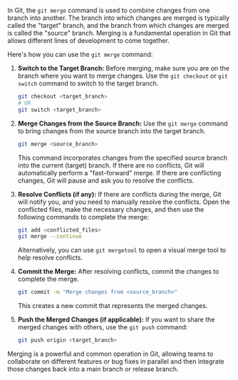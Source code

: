 In Git, the `git merge` command is used to combine changes from one branch into another. The branch into which changes are merged is typically called the "target" branch, and the branch from which changes are merged is called the "source" branch. Merging is a fundamental operation in Git that allows different lines of development to come together.

Here's how you can use the `git merge` command:

1. **Switch to the Target Branch:**
   Before merging, make sure you are on the branch where you want to merge changes. Use the `git checkout` or `git switch` command to switch to the target branch.

   ```bash
   git checkout <target_branch>
   # OR
   git switch <target_branch>
   ```

2. **Merge Changes from the Source Branch:**
   Use the `git merge` command to bring changes from the source branch into the target branch.

   ```bash
   git merge <source_branch>
   ```

   This command incorporates changes from the specified source branch into the current (target) branch. If there are no conflicts, Git will automatically perform a "fast-forward" merge. If there are conflicting changes, Git will pause and ask you to resolve the conflicts.

3. **Resolve Conflicts (if any):**
   If there are conflicts during the merge, Git will notify you, and you need to manually resolve the conflicts. Open the conflicted files, make the necessary changes, and then use the following commands to complete the merge:

   ```bash
   git add <conflicted_files>
   git merge --continue
   ```

   Alternatively, you can use `git mergetool` to open a visual merge tool to help resolve conflicts.

4. **Commit the Merge:**
   After resolving conflicts, commit the changes to complete the merge.

   ```bash
   git commit -m "Merge changes from <source_branch>"
   ```

   This creates a new commit that represents the merged changes.

5. **Push the Merged Changes (if applicable):**
   If you want to share the merged changes with others, use the `git push` command:

   ```bash
   git push origin <target_branch>
   ```

Merging is a powerful and common operation in Git, allowing teams to collaborate on different features or bug fixes in parallel and then integrate those changes back into a main branch or release branch.